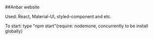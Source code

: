 ##Anbar website

Used: React, Material-UI, styled-component and etc.

To start: type "npm start"(require: nodemone, concurrently to be install globally)

